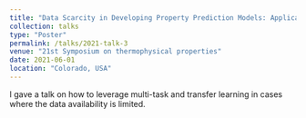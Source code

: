 ```yaml
---
title: "Data Scarcity in Developing Property Prediction Models: Application of Multi-Task Transfer"
collection: talks
type: "Poster"
permalink: /talks/2021-talk-3
venue: "21st Symposium on thermophysical properties"
date: 2021-06-01
location: "Colorado, USA"
---
```


I gave a talk on how to leverage multi-task and transfer learning in cases where the data availability is limited.

